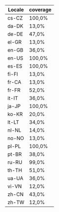 ﻿| Locale | coverage |
| ------ | -------- |
| cs-CZ | 100,0% |
| da-DK | 13,0% |
| de-DE | 47,0% |
| el-GR | 13,0% |
| en-GB | 36,0% |
| en-US | 100,0% |
| es-ES | 100,0% |
| fi-FI | 13,0% |
| fr-CA | 13,0% |
| fr-FR | 52,0% |
| it-IT | 36,0% |
| ja-JP | 100,0% |
| ko-KR | 20,0% |
| lt-LT | 34,0% |
| nl-NL | 14,0% |
| no-NO | 13,0% |
| pl-PL | 100,0% |
| pt-BR | 38,0% |
| ru-RU | 99,0% |
| th-TH | 51,0% |
| ua-UA | 36,0% |
| vi-VN | 12,0% |
| zh-CN | 43,0% |
| zh-TW | 12,0% |
